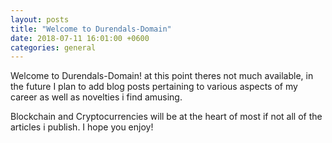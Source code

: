 ```yaml
---
layout: posts
title: "Welcome to Durendals-Domain"
date: 2018-07-11 16:01:00 +0600
categories: general
---
```


Welcome to Durendals-Domain! at this point theres not much available, in the future I plan to add blog posts pertaining to various aspects of my career as well as novelties i find amusing.

Blockchain and Cryptocurrencies will be at the heart of most if not all of the articles i publish. I hope you enjoy!
